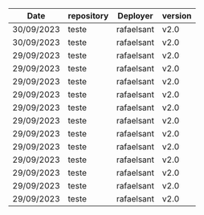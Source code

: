 | Date | repository | Deployer | version |
|------|------------|----------|---------|
|30/09/2023 |teste|rafaelsant|v2.0|
|30/09/2023 |teste|rafaelsant|v2.0|
|29/09/2023 |teste|rafaelsant|v2.0|
|29/09/2023 |teste|rafaelsant|v2.0|
|29/09/2023 |teste|rafaelsant|v2.0|
|29/09/2023 |teste|rafaelsant|v2.0|
|29/09/2023 |teste|rafaelsant|v2.0|
|29/09/2023 |teste|rafaelsant|v2.0|
|29/09/2023 |teste|rafaelsant|v2.0|
|29/09/2023 |teste|rafaelsant|v2.0|
|29/09/2023 |teste|rafaelsant|v2.0|
|29/09/2023 |teste|rafaelsant|v2.0|
|29/09/2023 |teste|rafaelsant|v2.0|
|29/09/2023 |teste|rafaelsant|v2.0|
